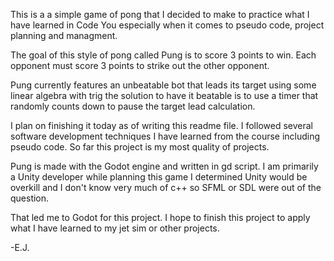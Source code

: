This is a a simple game of pong that I decided to make to practice what I have learned in Code You especially when it comes to pseudo code, project planning and managment.

The goal of this style of pong called Pung is to score 3 points to win. Each opponent must score 3 points to strike out the other opponent. 

Pung currently features an unbeatable bot that leads its target using some linear algebra with trig the solution to have it beatable is to use a timer that randomly counts down to pause the target lead calculation.

I plan on finishing it today as of writing this readme file. I followed several software development techniques I have learned from the course including pseudo code. So far this project is my most quality of projects.

Pung is made with the Godot engine and written in gd script. I am primarily a Unity developer while planning this game I determined Unity would be overkill and I don't know very much of c++ so SFML or SDL were out of the question. 

That led me to Godot for this project. I hope to finish this project to apply what I have learned to my jet sim or other projects.

-E.J. 

